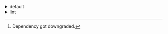 <details>
<summary>default</summary>

| Platform | Dependency | Before | After | Explicit |
| -: | - | - | - | - |
| linux-64 | python | 0.10.0 | 0.10.1 | false |
|| polars | herads_0 | herads_1 | true |
| osx-arm64 | polars[^2] | 0.10.0 | 0.9.1 | true |
|| python | 0.10.0 | 0.10.1 | true |

</details>

<details>
<summary>lint</summary>

| Platform | Dependency | Before | After | Explicit |
| -: | - | - | - | - |
| linux-64 | polars | 0.10.0 | 0.10.1 | true |
|| python | 0.10.0 | 0.10.1 | false |

</details>

[^1]: *Cursive* means explicit dependency.
[^2]: Dependency got downgraded.
